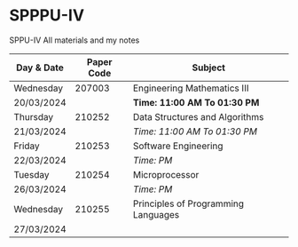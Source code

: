# SPPPU-IV
SPPU-IV All materials and my notes 


| Day & Date | Paper Code | Subject                               |
|------------|------------|---------------------------------------|
| Wednesday  | 207003     | Engineering Mathematics III           |
| 20/03/2024 |            | **Time: 11:00 AM To 01:30 PM**       |
| Thursday   | 210252     | Data Structures and Algorithms        |
| 21/03/2024 |            | *Time: 11:00 AM To 01:30 PM*         |
| Friday     | 210253     | Software Engineering                  |
| 22/03/2024 |            | *Time: PM*                           |
| Tuesday    | 210254     | Microprocessor                        |
| 26/03/2024 |            | *Time: PM*                           |
| Wednesday  | 210255     | Principles of Programming Languages  |
| 27/03/2024 |            |                                       |
